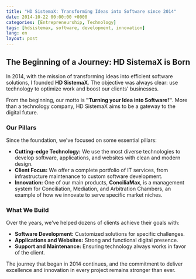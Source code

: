 ```yaml
---
title: "HD SistemaX: Transforming Ideas into Software since 2014"
date: 2014-10-22 00:00:00 +0000
categories: [Entrepreneurship, Technology]
tags: [hdsistemax, software, development, innovation]
lang: en
layout: post
---
```


## The Beginning of a Journey: HD SistemaX is Born

In 2014, with the mission of transforming ideas into efficient software solutions, I founded **HD SistemaX**. The objective was always clear: use technology to optimize work and boost our clients' businesses.

From the beginning, our motto is **"Turning your Idea into Software!"**. More than a technology company, HD SistemaX aims to be a gateway to the digital future.

### Our Pillars

Since the foundation, we've focused on some essential pillars:

* **Cutting-edge Technology:** We use the most diverse technologies to develop software, applications, and websites with clean and modern design.
* **Client Focus:** We offer a complete portfolio of IT services, from infrastructure maintenance to custom software development.
* **Innovation:** One of our main products, **ConciliaMax**, is a management system for Conciliation, Mediation, and Arbitration Chambers, an example of how we innovate to serve specific market niches.

### What We Build

Over the years, we've helped dozens of clients achieve their goals with:

* **Software Development:** Customized solutions for specific challenges.
* **Applications and Websites:** Strong and functional digital presence.
* **Support and Maintenance:** Ensuring technology always works in favor of the client.

The journey that began in 2014 continues, and the commitment to deliver excellence and innovation in every project remains stronger than ever.
